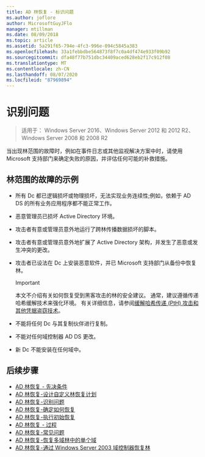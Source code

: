 ```yaml
---
title: AD 林恢复 - 标识问题
ms.author: joflore
author: MicrosoftGuyJFlo
manager: mtillman
ms.date: 08/09/2018
ms.topic: article
ms.assetid: 5a291f65-794e-4fc3-996e-094c5845a383
ms.openlocfilehash: 33a1febbdbe564873f8f7c0a4df474e933f09b92
ms.sourcegitcommit: dfa48f77b751dbc34409aced628eb2f17c912f08
ms.translationtype: MT
ms.contentlocale: zh-CN
ms.lasthandoff: 08/07/2020
ms.locfileid: "87969894"
---
```

# <a name="identify-the-problem"></a>识别问题

>适用于： Windows Server 2016、Windows Server 2012 和 2012 R2、Windows Server 2008 和 2008 R2

当出现林范围的故障时，例如在事件日志或其他监视解决方案中时，请使用 Microsoft 支持部门来确定失败的原因，并评估任何可能的补救措施。

## <a name="examples-of-forest-wide-failures"></a>林范围的故障的示例

- 所有 Dc 都已逻辑损坏或物理损坏，无法实现业务连续性;例如，依赖于 AD DS 的所有业务应用程序都不能正常工作。
- 恶意管理员已损坏 Active Directory 环境。
- 攻击者有意或管理员意外地运行了跨林传播数据损坏的脚本。
- 攻击者有意或管理员意外地扩展了 Active Directory 架构，并发生了恶意或发生冲突的更改。
- 攻击者已设法在 Dc 上安装恶意软件，并已 Microsoft 支持部门从备份中恢复林。

   > [!IMPORTANT]
   >  本文不介绍有关如何恢复受到黑客攻击的林的安全建议。 通常，建议遵循传递哈希缓解技术来强化环境。 有关详细信息，请参阅[缓解哈希传递 (PtH) 攻击和其他凭据盗窃技术](https://www.microsoft.com/download/details.aspx?id=36036)。

- 不能将任何 Dc 与其复制伙伴进行复制。
- 不能对任何域控制器 AD DS 更改。
- 新 Dc 不能安装在任何域中。

## <a name="next-steps"></a>后续步骤

- [AD 林恢复 - 先决条件](AD-Forest-Recovery-Prerequisties.md)
- [AD 林恢复-设计自定义林恢复计划](AD-Forest-Recovery-Devising-a-Plan.md)
- [AD 林恢复-识别问题](AD-Forest-Recovery-Identify-the-Problem.md)
- [AD 林恢复-确定如何恢复](AD-Forest-Recovery-Determine-how-to-Recover.md)
- [AD 林恢复-执行初始恢复](AD-Forest-Recovery-Perform-initial-recovery.md)
- [AD 林恢复 - 过程](AD-Forest-Recovery-Procedures.md)
- [AD 林恢复-常见问题](AD-Forest-Recovery-FAQ.md)
- [AD 林恢复-恢复多域林中的单个域](AD-Forest-Recovery-Single-Domain-in-Multidomain-Recovery.md)
- [AD 林恢复-通过 Windows Server 2003 域控制器恢复林](AD-Forest-Recovery-Windows-Server-2003.md)
